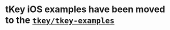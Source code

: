 # tKey iOS examples have been moved to the [`tkey/tkey-examples`](https://github.com/tkey/tkey-examples/tree/main/tkey-ios)
